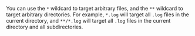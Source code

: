 You can use the `*` wildcard to target arbitrary files, and the `**` wildcard to target arbitrary directories. For example, `*.log` will target all `.log` files in the current directory, and `**/*.log` will target all `.log` files in the current directory and all subdirectories.
